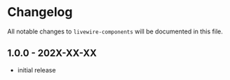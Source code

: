 # Changelog

All notable changes to `livewire-components` will be documented in this file.

## 1.0.0 - 202X-XX-XX

- initial release
